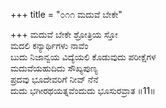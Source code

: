 +++
title = "೦೧೧ ಮದುವೆ ಬೇಕೇ"

+++
ಮದುವೆ ಬೇಕೇ ಶ್ರೋತ್ರಿಯ ಸ್ತೋ  
ಮದಲಿ ಕನ್ಯಾರ್ಥಿಗಳು ನಾವೆಂ  
ಬುದು ನಿಜಾನ್ವಯ ವಿದ್ಯೆಯಲಿ ಕೊಡುವುದು ಪರೀಕ್ಷೆಗಳ  
ಮದುವೆಯಹುದಿದು ಸೌಖ್ಯಪುಣ್ಯ  
ಪ್ರದವು ಭೂದೇವರಿಗೆ ನೀವ್ ನೆನೆ  
ದುದು ಭಗೀರಥಯತ್ನವೆಂದುದು ಭೂಸುರವ್ರಾತ     ॥11॥